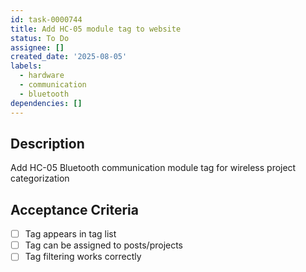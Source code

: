 ```yaml
---
id: task-0000744
title: Add HC-05 module tag to website
status: To Do
assignee: []
created_date: '2025-08-05'
labels:
  - hardware
  - communication
  - bluetooth
dependencies: []
---
```


## Description

Add HC-05 Bluetooth communication module tag for wireless project categorization

## Acceptance Criteria

- [ ] Tag appears in tag list
- [ ] Tag can be assigned to posts/projects
- [ ] Tag filtering works correctly
